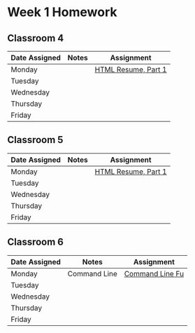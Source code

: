 # Week 1 Homework

## Classroom 4

| Date Assigned | Notes                          | Assignment |
|---------------|--------------------------------|------------|
| Monday        |                                |[HTML Resume, Part 1](https://github.com/ga-dc/html_resume)|
| Tuesday       |                                |   |
| Wednesday     |                                |   |
| Thursday      |                                |   |
| Friday        |                                |   |

## Classroom 5

| Date Assigned | Notes                          | Assignment |
|---------------|--------------------------------|------------|
| Monday        |                                |[HTML Resume, Part 1](https://github.com/ga-dc/html_resume)|
| Tuesday       |                                |   |
| Wednesday     |                                |   |
| Thursday      |                                |   |
| Friday        |                                |   |

## Classroom 6

| Date Assigned | Notes                          | Assignment |
|---------------|--------------------------------|------------|
| Monday        | Command Line | [Command Line Fu](https://github.com/ga-dc/command_line_fu)  |
| Tuesday       |                                |   |
| Wednesday     |                                |   |
| Thursday      |                                |   |
| Friday        |                                |   |
